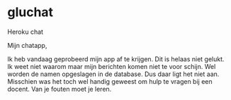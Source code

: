 # gluchat

Heroku chat

Mijn chatapp,

Ik heb vandaag geprobeerd mijn app af te krijgen. Dit is helaas niet gelukt.
Ik weet niet waarom maar mijn berichten komen niet te voor schijn.
Wel worden de namen opgeslagen in de database. Dus daar ligt het niet aan.
Misschien was het toch wel handig geweest om hulp te vragen bij een docent.
Van je fouten moet je leren.
